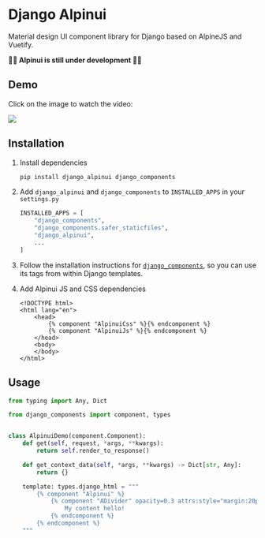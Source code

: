 # Django Alpinui

Material design UI component library for Django based on AlpineJS and Vuetify.

**🚧🚧 Alpinui is still under development 🚧🚧**

## Demo

Click on the image to watch the video:

<a href="https://www.youtube.com/watch?v=V0tMYsy3RgQ" target="_blank">

![](https://i9.ytimg.com/vi_webp/V0tMYsy3RgQ/sddefault.webp?v=66a78243&sqp=COiDnrUG&rs=AOn4CLATj_kEHlS1Q9WWCqCI8zkv9VXdEQ)

</a>

## Installation

1. Install dependencies
    ```sh
    pip install django_alpinui django_components
    ```

2. Add `django_alpinui` and `django_components` to `INSTALLED_APPS` in your `settings.py`

    ```py
    INSTALLED_APPS = [
        "django_components",
        "django_components.safer_staticfiles",
        "django_alpinui",
        ...
    ]
    ```

3. Follow the installation instructions for [`django_components`](https://github.com/EmilStenstrom/django-components), so you can use its tags from within Django templates.

4. Add Alpinui JS and CSS dependencies

    ```django
    <!DOCTYPE html>
    <html lang="en">
        <head>
            {% component "AlpinuiCss" %}{% endcomponent %}
            {% component "AlpinuiJs" %}{% endcomponent %}
        </head>
        <body>
        </body>
    </html>
    ```

## Usage

```py
from typing import Any, Dict

from django_components import component, types


class AlpinuiDemo(component.Component):
    def get(self, request, *args, **kwargs):
        return self.render_to_response()

    def get_context_data(self, *args, **kwargs) -> Dict[str, Any]:
        return {}

    template: types.django_html = """
        {% component "Alpinui" %}
            {% component "ADivider" opacity=0.3 attrs:style="margin:20px" %}
                My content hello!
            {% endcomponent %}
        {% endcomponent %}
    """
```
